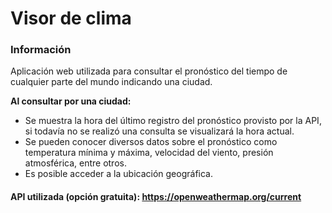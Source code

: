# Visor de clima

### Información
Aplicación web utilizada para consultar el pronóstico del tiempo de cualquier parte del mundo indicando una ciudad.

**Al consultar por una ciudad:**
- Se muestra la hora del último registro del pronóstico provisto por la API, si todavía no se realizó una consulta se visualizará la hora actual.
- Se pueden conocer diversos datos sobre el pronóstico como temperatura mínima y máxima, velocidad del viento, presión atmosférica, entre otros.
- Es posible acceder a la ubicación geográfica. 

#### API utilizada (opción gratuita): https://openweathermap.org/current
